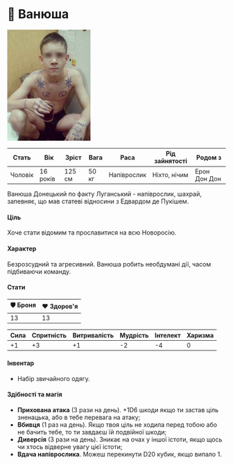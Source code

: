 # 🥷 Ванюша

<img src="./Vanyusha.jpg" height="256">

| Стать   | Вік      | Зріст  | Вага  | Раса        | Рід зайнятості | Родом з      |
| ------- | -------- | ------ | ----- | ----------- | -------------- | ------------ |
| Чоловік | 16 років | 125 см | 50 кг | Напіврослик | Ніхто, нічим   | Ерон Дон Дон |

Ванюша Донецький по факту Луганський - напіврослик, шахрай, запевняє, що мав статеві відносини з Едвардом де Пукішем.

#### Ціль

Хоче стати відомим та прославитися на всю Новоросію.

#### Характер

Безрозсудний та агресивний. Ванюша робить необдумані дії, часом підбиваючи команду.

#### Стати

| 🛡 Броня | ❤️ Здоров'я |
| ------- | ----------- |
| 13      | 13          |

| Сила | Спритність | Витривалість | Мудрість | Інтелект | Харизма |
| ---- | ---------- | ------------ | -------- | -------- | ------- |
| +1   | +3         | +1           | -2       | -4       | 0       |

#### Інвентар

- Набір звичайного одягу.

#### Здібності та магія

- <b>Прихована атака</b> (3 рази на день). +1D6 шкоди якщо ти застав ціль зненацька, або в тебе перевага на атаку;
- <b>Вбивця</b> (1 раз на день). Якщо твоя ціль не ходила перед тобою або не бачить тебе, то ти завдаєш їй подвійної шкоди;
- <b>Диверсія</b> (3 рази на день). Зникає на очах у іншої істоти, якщо щось чи хтось відверне увагу цієї істоти;
- <b>Вдача напіврослика</b>. Можеш перекинути D20 кубик, якщо випало 1.

